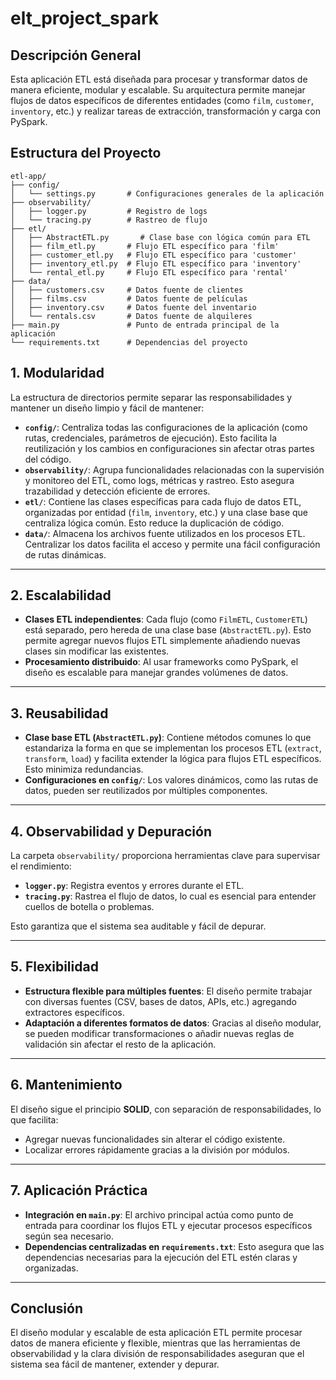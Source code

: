 # elt_project_spark


## Descripción General

Esta aplicación ETL está diseñada para procesar y transformar datos de manera eficiente, modular y escalable. Su arquitectura permite manejar flujos de datos específicos de diferentes entidades (como `film`, `customer`, `inventory`, etc.) y realizar tareas de extracción, transformación y carga con PySpark.


## Estructura del Proyecto

```plaintext
etl-app/
├── config/
│   └── settings.py       # Configuraciones generales de la aplicación
├── observability/
│   ├── logger.py         # Registro de logs
│   └── tracing.py        # Rastreo de flujo
├── etl/
│   ├── AbstractETL.py       # Clase base con lógica común para ETL
│   ├── film_etl.py       # Flujo ETL específico para 'film'
│   ├── customer_etl.py   # Flujo ETL específico para 'customer'
│   ├── inventory_etl.py  # Flujo ETL específico para 'inventory'
│   └── rental_etl.py     # Flujo ETL específico para 'rental'
├── data/
│   ├── customers.csv     # Datos fuente de clientes
│   ├── films.csv         # Datos fuente de películas
│   ├── inventory.csv     # Datos fuente del inventario
│   └── rentals.csv       # Datos fuente de alquileres
├── main.py               # Punto de entrada principal de la aplicación
└── requirements.txt      # Dependencias del proyecto

```

## 1. Modularidad

La estructura de directorios permite separar las responsabilidades y mantener un diseño limpio y fácil de mantener:

- **`config/`**: Centraliza todas las configuraciones de la aplicación (como rutas, credenciales, parámetros de ejecución). Esto facilita la reutilización y los cambios en configuraciones sin afectar otras partes del código.
- **`observability/`**: Agrupa funcionalidades relacionadas con la supervisión y monitoreo del ETL, como logs, métricas y rastreo. Esto asegura trazabilidad y detección eficiente de errores.
- **`etl/`**: Contiene las clases específicas para cada flujo de datos ETL, organizadas por entidad (`film`, `inventory`, etc.) y una clase base que centraliza lógica común. Esto reduce la duplicación de código.
- **`data/`**: Almacena los archivos fuente utilizados en los procesos ETL. Centralizar los datos facilita el acceso y permite una fácil configuración de rutas dinámicas.

---

## 2. Escalabilidad

- **Clases ETL independientes**: Cada flujo (como `FilmETL`, `CustomerETL`) está separado, pero hereda de una clase base (`AbstractETL.py`). Esto permite agregar nuevos flujos ETL simplemente añadiendo nuevas clases sin modificar las existentes.
- **Procesamiento distribuido**: Al usar frameworks como PySpark, el diseño es escalable para manejar grandes volúmenes de datos.

---

## 3. Reusabilidad

- **Clase base ETL (`AbstractETL.py`)**: Contiene métodos comunes  lo que estandariza la forma en que se implementan los procesos ETL (`extract`, `transform`, `load`) y facilita extender la lógica para flujos ETL específicos. Esto minimiza redundancias.
- **Configuraciones en `config/`**: Los valores dinámicos, como las rutas de datos, pueden ser reutilizados por múltiples componentes.

---

## 4. Observabilidad y Depuración

La carpeta `observability/` proporciona herramientas clave para supervisar el rendimiento:

- **`logger.py`**: Registra eventos y errores durante el ETL.
- **`tracing.py`**: Rastrea el flujo de datos, lo cual es esencial para entender cuellos de botella o problemas.

Esto garantiza que el sistema sea auditable y fácil de depurar.

---

## 5. Flexibilidad

- **Estructura flexible para múltiples fuentes**: El diseño permite trabajar con diversas fuentes (CSV, bases de datos, APIs, etc.) agregando extractores específicos.
- **Adaptación a diferentes formatos de datos**: Gracias al diseño modular, se pueden modificar transformaciones o añadir nuevas reglas de validación sin afectar el resto de la aplicación.

---

## 6. Mantenimiento

El diseño sigue el principio **SOLID**, con separación de responsabilidades, lo que facilita:

- Agregar nuevas funcionalidades sin alterar el código existente.
- Localizar errores rápidamente gracias a la división por módulos.

---

## 7. Aplicación Práctica

- **Integración en `main.py`**: El archivo principal actúa como punto de entrada para coordinar los flujos ETL y ejecutar procesos específicos según sea necesario.
- **Dependencias centralizadas en `requirements.txt`**: Esto asegura que las dependencias necesarias para la ejecución del ETL estén claras y organizadas.

---

## Conclusión

El diseño modular y escalable de esta aplicación ETL permite procesar datos de manera eficiente y flexible, mientras que las herramientas de observabilidad y la clara división de responsabilidades aseguran que el sistema sea fácil de mantener, extender y depurar.
